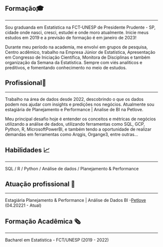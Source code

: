 ## Formação🎓 
------------------------------------------------------------------------------------------
Sou graduanda em Estatística na FCT-UNESP de Presidente Prudente - SP, cidade onde nasci, cresci, estudei e onde moro atualmente. Inicie meus estudos em 2019 e a previsão de formação é em janeiro de 2023!

Durante meu período na academia, me envolvi em grupos de pesquisa, Centro acdêmico, trabalho na Empresa Júnior de Estatística, Apresentação em Congresso de Iniciação Científica, Monitora de Disciplinas e também organização da Semana da Estatística. Sempre com viés analíticos e preditivos, e fomentando conhecimento no meio de estudos.

## Profissional🏢
------------------------------------------------------------------------------------------
Trabalho na área de dados desde 2022, descobrindo o que os dados podem nos ajudar com insights e predições nos negócios. Atualmente sou estagiária de Planejamento e Performance | Analise de BI na Petlove. 

Meu principal desafio hoje é entender os conceitos e métricas de negócios utilizando a análise de dados, utilizando ferramentas como SQL, GCP, Python, R, MicrosoftPowerBI, e também tendo a oportunidade de realizar demandas em ferramentas como Arqgis, Organge3, entre outras...

## Habilidades 📈
------------------------------------------------------------------------------------------
SQL / R / Python / Análise de dados / Planejamento & Performance


## Atuação profissional 🐾
------------------------------------------------------------------------------------------
Estagiária Planejamento & Performance | Análise de Dados BI -[Petlove](https://www.petlove.com.br/?anuncioinst=true&raccoon_param1=S_ND_Institucional_Petlove&gclid=Cj0KCQjwjvaYBhDlARIsAO8PkE1g0Bhqyl3HpwzgQS8-ynK74OvgxDY0dQb8sf6W1G2Jy0pF2AsjgKkaAkECEALw_wcB) (04.20221 - Atual)


## Formação Acadêmica 🗞️
------------------------------------------------------------------------------------------
Bacharel em Estatística - FCT/UNESP (2019 - 2022)
